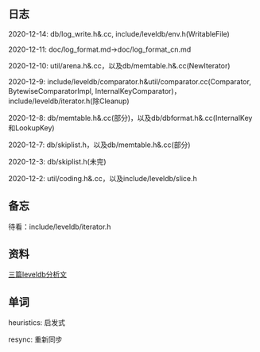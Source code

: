 ## 日志

2020-12-14: db/log_write.h&.cc, include/leveldb/env.h(WritableFile)

2020-12-11: doc/log_format.md->doc/log_format_cn.md

2020-12-10: util/arena.h&.cc，以及db/memtable.h&.cc(NewIterator)

2020-12-9: include/leveldb/comparator.h&util/comparator.cc(Comparator, BytewiseComparatorImpl, InternalKeyComparator)，include/leveldb/iterator.h(除Cleanup)

2020-12-8: db/memtable.h&.cc(部分)，以及db/dbformat.h&.cc(InternalKey和LookupKey)

2020-12-7: db/skiplist.h，以及db/memtable.h&.cc(部分)

2020-12-3: db/skiplist.h(未完)

2020-12-2: util/coding.h&.cc，以及include/leveldb/slice.h

## 备忘

待看：include/leveldb/iterator.h

## 资料

[三篇leveldb分析文](https://blog.csdn.net/weixin_42663840)

## 单词

heuristics: 启发式

resync: 重新同步
